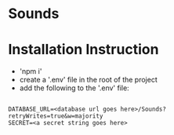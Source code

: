 # Sounds

# Installation Instruction

* 'npm i'
* create a '.env' file in the root of the project 
* add the following to the '.env' file: 

```

DATABASE_URL=<database url goes here>/Sounds?retryWrites=true&w=majority
SECRET=<a secret string goes here>
```